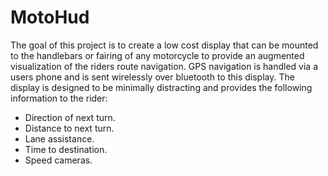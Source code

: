 # MotoHud

The goal of this project is to create a low cost display that can be mounted to the handlebars or fairing of any motorcycle to provide an augmented visualization of the riders route navigation. GPS navigation is handled via a users phone and is sent wirelessly over bluetooth to this display. The display is designed to be minimally distracting and provides the following information to the rider:

* Direction of next turn.
* Distance to next turn.
* Lane assistance.
* Time to destination.
* Speed cameras.
